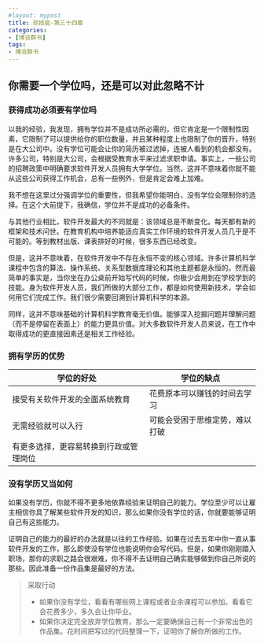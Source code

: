 ```yaml
---
#layout: mypost
title: 软技能-第三十四章
categories:
- [博览群书]
tags:
- 博览群书
---
```


## 你需要一个学位吗，还是可以对此忽略不计

### 获得成功必须要有学位吗

以我的经验，我发现，拥有学位并不是成功所必需的，但它肯定是一个限制性因素，它限制了可以提供给你的职位数量，并且某种程度上也限制了你的晋升，特别是在大公司中。没有学位可能会让你的简历被过滤掉，连被人看到的机会都没有。许多公司，特别是大公司，会根据受教育水平来过滤求职申请。事实上，一些公司的招聘政策中明确要求软件开发人员拥有大学学位。当然，这并不意味着你就不能从这些公司获得工作机会，总有一些例外，但是肯定会难上加难。

我不想在这里过分强调学位的重要性，但我希望你能明白，没有学位会限制你的选择。在这个大前提下，我确信，学位并不是成功的必备条件。

与其他行业相比，软件开发最大的不同就是：该领域总是不断变化。每天都有新的框架和技术问世。在教育机构中培养能适应真实工作环境的软件开发人员几乎是不可能的。等到教材出版、课表排好的时候，很多东西已经改变。

但是，这并不意味着，在软件开发中不存在永恒不变的核心领域。许多计算机科学课程中包含的算法、操作系统、关系型数据库理论和其他主题都是永恒的。然而最简单的事实是，当你坐在办公桌前开始写代码的时候，你极少会用到在学校学到的技能。身为软件开发人员，我们所做的大部分工作，都是如何使用新技术，学会如何用它们完成工作。我们很少需要回溯到计算机科学的本源。

同样，这并不意味基础的计算机科学教育毫无价值。能够深入挖掘问题并理解问题（而不是停留在表面上）的能力更具价值。对大多数软件开发人员来说，在工作中取得成功的更直接因素还是相关工作经验。

### 拥有学历的优势

| 学位的好处 | 学位的缺点 |
| --- | --- |
| 接受有关软件开发的全面系统教育 | 花费原本可以赚钱的时间去学习 |
| 无需经验就可以入行 | 可能会受困于思维定势，难以打破 |
| 有更多选择，更容易转换到行政或管理岗位 | |

### 没有学历又当如何

如果没有学历，你就不得不更多地依靠经验来证明自己的能力。学位至少可以让雇主相信你具了解某些软件开发的知识，那么如果你没有学位的话，你就要能够证明自己有这些能力。

证明自己的能力的最好的办法就是以往的工作经验。如果在过去五年中你一直从事软件开发的工作，那么即使没有学位也能说明你会写代码。但是，如果你刚刚踏入职场，那你的求职之路会很艰难，你不得不去证明自己确实能够做到你自己所说的那些。因此准备一份作品集是最好的方法。

> 采取行动
>
> * 如果你没有学位，看看有哪些网上课程或者业余课程可以参加。看看它会花费多少，多久会让你毕业。
> * 如果你决定完全放弃学位教育，那么一定要确保自己有一个非常出色的作品集。花时间把写过的代码整理一下，证明你了解你所做的工作。
